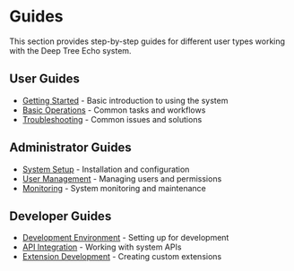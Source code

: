 
# Guides

This section provides step-by-step guides for different user types working with the Deep Tree Echo system.

## User Guides
- [Getting Started](user/getting-started.md) - Basic introduction to using the system
- [Basic Operations](user/basic-operations.md) - Common tasks and workflows
- [Troubleshooting](user/troubleshooting.md) - Common issues and solutions

## Administrator Guides
- [System Setup](admin/system-setup.md) - Installation and configuration
- [User Management](admin/user-management.md) - Managing users and permissions
- [Monitoring](admin/monitoring.md) - System monitoring and maintenance

## Developer Guides
- [Development Environment](dev/development-environment.md) - Setting up for development
- [API Integration](dev/api-integration.md) - Working with system APIs
- [Extension Development](dev/extension-development.md) - Creating custom extensions
